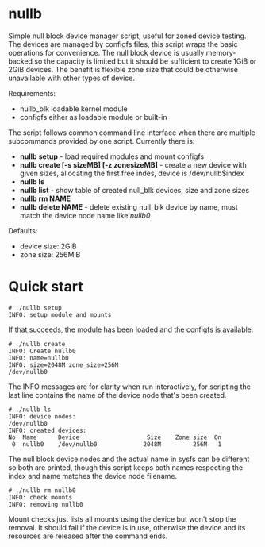 # nullb

Simple null block device manager script, useful for zoned device testing. The
devices are managed by configfs files, this script wraps the basic operations
for convenience.  The null block device is usually memory-backed so the
capacity is limited but it should be sufficient to create 1GiB or 2GiB devices.
The benefit is flexible zone size that could be otherwise unavailable with
other types of device.

Requirements:
- nullb\_blk loadable kernel module
- configfs either as loadable module or built-in

The script follows common command line interface when there are multiple
subcommands provided by one script. Currently there is:

* **nullb setup** - load required modules and mount configfs
* **nullb create [-s sizeMB] [-z zonesizeMB]** - create a new device with given sizes, allocating the first free indes, device is /dev/nullb$index
* **nullb ls**
* **nullb list** - show table of created null\_blk devices, size and zone sizes
* **nullb rm NAME**
* **nullb delete NAME** - delete existing null\_blk device by name, must match the device node name like *nullb0*

Defaults:
- device size: 2GiB
- zone size: 256MiB

# Quick start

```
# ./nullb setup
INFO: setup module and mounts
```

If that succeeds, the module has been loaded and the configfs is available.

```
# ./nullb create
INFO: Create nullb0
INFO: name=nullb0
INFO: size=2048M zone_size=256M
/dev/nullb0
```

The INFO messages are for clarity when run interactively, for scripting the
last line contains the name of the device node that's been created.

```
# ./nullb ls
INFO: device nodes:
/dev/nullb0
INFO: created devices:
No  Name      Device                   Size    Zone size  On
 0  nullb0    /dev/nullb0             2048M         256M   1
```

The null block device nodes and the actual name in sysfs can be different so
both are printed, though this script keeps both names respecting the index and
name matches the device node filename.

```
# ./nullb rm nullb0
INFO: check mounts
INFO: removing nullb0
```

Mount checks just lists all mounts using the device but won't stop the removal.
It should fail if the device is in use, otherwise the device and its resources
are released after the command ends.
